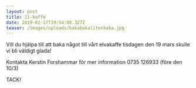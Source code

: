 ```yaml
---
layout: post
title: 11-kaffe
date: 2019-02-17T19:54:00.327Z
teaser: /images/uploads/bakabakalitenkaka.jpg
---
```

Vill du hjälpa till att baka något till vårt elvakaffe tisdagen den 19 mars skulle vi bli väldigt glada!

Kontakta Kerstin Forshammar för mer information 0735 126933 (före den 10/3)

TACK!

